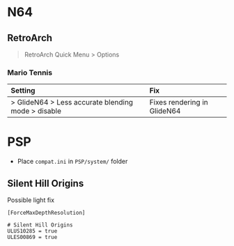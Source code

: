 # N64

## RetroArch

> RetroArch Quick Menu > Options

### Mario Tennis

Setting|Fix
:------|:---
> GlideN64 > Less accurate blending mode > disable|Fixes rendering in GlideN64

# PSP

* Place `compat.ini` in `PSP/system/` folder

## Silent Hill Origins

Possible light fix

```
[ForceMaxDepthResolution]

# Silent Hill Origins
ULUS10285 = true
ULES00869 = true
```